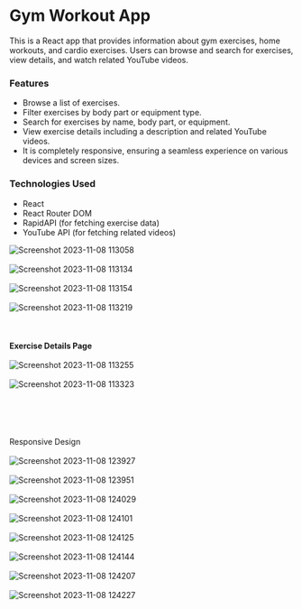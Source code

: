 <h1>Gym Workout App</h1>
<p >
  This is a React app that provides information about gym exercises, home workouts, and cardio exercises. Users can browse and search for exercises, view details, and watch related YouTube videos.
</p>
<h3>Features</h3>
 <ul>
        <li>Browse a list of exercises.</li>
        <li>Filter exercises by body part or equipment type.</li>
        <li>Search for exercises by name, body part, or equipment.</li>
        <li>View exercise details including a description and related YouTube videos.</li>
        <li>It is completely responsive, ensuring a seamless experience on various devices and screen sizes.</li>
    </ul>

<h3>Technologies Used</h3>
  <ul>
        <li>React</li>
        <li>React Router DOM</li>
        <li>RapidAPI (for fetching exercise data)</li>
        <li>YouTube API (for fetching related videos)</li>
    </ul>

![Screenshot 2023-11-08 113058](https://github.com/SufiyanX/Gym_App/assets/122789582/c5483823-d555-42a9-a56a-ae899d2d71eb)
<br></br>
![Screenshot 2023-11-08 113134](https://github.com/SufiyanX/Gym_App/assets/122789582/cbe705e5-54f6-4691-b633-a8f2474b025e)
<br></br>
![Screenshot 2023-11-08 113154](https://github.com/SufiyanX/Gym_App/assets/122789582/fcf7433a-78fb-4b9e-8c8e-0cf669680519)
<br></br>
![Screenshot 2023-11-08 113219](https://github.com/SufiyanX/Gym_App/assets/122789582/3f0ab1eb-7daa-42d3-bf4f-d6a1d1e9e8fa)
<br></br>
<br></br>
<b>
Exercise Details Page
</b>
<br></br>
![Screenshot 2023-11-08 113255](https://github.com/SufiyanX/Gym_App/assets/122789582/bb46fc6c-7c23-4a90-90f5-09f6b5a2e691)
<br></br>
![Screenshot 2023-11-08 113323](https://github.com/SufiyanX/Gym_App/assets/122789582/b1910018-3a3e-45f7-8f18-faec9f7f011a)
<br></br>
<br></br>
<br></br>
Responsive Design
<br></br>
![Screenshot 2023-11-08 123927](https://github.com/SufiyanX/Gym_App/assets/122789582/f552df98-9a03-42b1-909e-7e02eee0bed6)
<br></br>
![Screenshot 2023-11-08 123951](https://github.com/SufiyanX/Gym_App/assets/122789582/7b1bebb7-353e-49ab-be3b-4ec53ecc35b9)
<br></br>
![Screenshot 2023-11-08 124029](https://github.com/SufiyanX/Gym_App/assets/122789582/bc82c519-577a-4320-b54a-4a9ccfec2910)
<br></br>
![Screenshot 2023-11-08 124101](https://github.com/SufiyanX/Gym_App/assets/122789582/79a77707-f358-4a20-952d-3c7e51381cfb)
<br></br>
![Screenshot 2023-11-08 124125](https://github.com/SufiyanX/Gym_App/assets/122789582/508da782-3059-407a-9e22-3579463852b4)
<br></br>
![Screenshot 2023-11-08 124144](https://github.com/SufiyanX/Gym_App/assets/122789582/7d0e8320-57b0-437d-863b-ec76dacc43a8)
<br></br>
![Screenshot 2023-11-08 124207](https://github.com/SufiyanX/Gym_App/assets/122789582/677ce6f8-f842-447c-8a26-6df60123ede2)
<br></br>
![Screenshot 2023-11-08 124227](https://github.com/SufiyanX/Gym_App/assets/122789582/bb09e8c2-51b4-4070-a3a3-5624589d8460)
<br></br>
<br></br>

